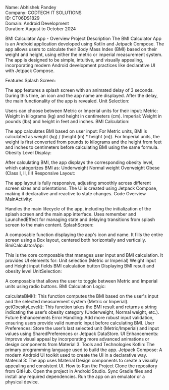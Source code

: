 Name: Abhishek Pandey                                                                                  
Company: CODTECH IT SOLUTIONS                                      
ID: CT06DS1829                              
Domain: Android Development                              
Duration: August to October 2024                                


BMI Calculator App - Overview
Project Description
The BMI Calculator App is an Android application developed using Kotlin and Jetpack Compose. The app allows users to calculate their Body Mass Index (BMI) based on their weight and height, using either the metric or imperial measurement system. The app is designed to be simple, intuitive, and visually appealing, incorporating modern Android development practices like declarative UI with Jetpack Compose.

Features
Splash Screen:

The app features a splash screen with an animated delay of 3 seconds. During this time, an icon and the app name are displayed. After the delay, the main functionality of the app is revealed.
Unit Selection:

Users can choose between Metric or Imperial units for their input:
Metric: Weight in kilograms (kg) and height in centimeters (cm).
Imperial: Weight in pounds (lbs) and height in feet and inches.
BMI Calculation:

The app calculates BMI based on user input:
For Metric units, BMI is calculated as weight (kg) / (height (m) * height (m)).
For Imperial units, the weight is first converted from pounds to kilograms and the height from feet and inches to centimeters before calculating BMI using the same formula.
Obesity Level Display:

After calculating BMI, the app displays the corresponding obesity level, which categorizes BMI as:
Underweight
Normal weight
Overweight
Obese (Class I, II, III)
Responsive Layout:

The app layout is fully responsive, adjusting smoothly across different screen sizes and orientations. The UI is created using Jetpack Compose, making it declarative and reactive to state changes.
Code Overview
MainActivity:

Handles the main lifecycle of the app, including the initialization of the splash screen and the main app interface.
Uses remember and LaunchedEffect for managing state and delaying transitions from splash screen to the main content.
SplashScreen:

A composable function displaying the app's icon and name. It fills the entire screen using a Box layout, centered both horizontally and vertically.
BmiCalculatorApp:

This is the core composable that manages user input and BMI calculation. It provides UI elements for:
Unit selection (Metric or Imperial)
Weight input and Height input fields
BMI calculation button
Displaying BMI result and obesity level
UnitSelection:

A composable that allows the user to toggle between Metric and Imperial units using radio buttons.
BMI Calculation Logic:

calculateBMI(): This function computes the BMI based on the user's input and the selected measurement system (Metric or Imperial).
getObesityLevel(): This function takes the BMI result and returns a string indicating the user’s obesity category (Underweight, Normal weight, etc.).
Future Enhancements
Error Handling: Add more robust input validation, ensuring users provide valid numeric input before calculating BMI.
User Preferences: Store the user’s last selected unit (Metric/Imperial) and input values using SharedPreferences or Jetpack DataStore.
UI Enhancements: Improve visual appeal by incorporating more advanced animations or design components from Material 3.
Tools and Technologies
Kotlin: The primary programming language used to build the app.
Jetpack Compose: A modern Android UI toolkit used to create the UI in a declarative way.
Material 3: The app uses Material Design components to create a visually appealing and consistent UI.
How to Run the Project
Clone the repository from GitHub.
Open the project in Android Studio.
Sync Gradle files and install any required dependencies.
Run the app on an emulator or a physical device.
